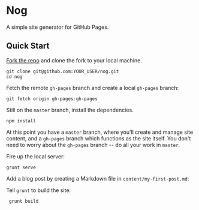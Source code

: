 # Nog
A simple site generator for GitHub Pages.

## Quick Start

[Fork the repo](https://github.com/nowzoo/nog) and clone the fork to your local machine.

    git clone git@github.com:YOUR_USER/nog.git
    cd nog
    
Fetch the remote `gh-pages` branch and create a local `gh-pages` branch:

    git fetch origin gh-pages:gh-pages
    
    
Still on the `master` branch, install the dependencies.   
    
    npm install   
    
At this point you have a `master` branch, where you'll create and manage site content, and a `gh-pages` 
    branch which functions as the site itself. You don't need to worry about the `gh-pages` branch --
    do all your work in `master`.
       

Fire up the local server:

    grunt serve

Add a blog post by creating a Markdown file in `content/my-first-post.md`:

       


Tell `grunt` to build the site:
     
     grunt build

